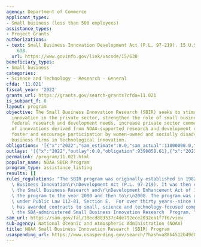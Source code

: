 ```yaml
---
agency: Department of Commerce
applicant_types:
- Small business (less than 500 employees)
assistance_types:
- Project Grants
authorizations:
- text: Small Business Innovation Development Act (P.L. 97-219). 15 U.S.C. &sect;
    638.
  url: https://www.govinfo.gov/link/uscode/15/638
beneficiary_types:
- Small business
categories:
- Science and Technology - Research - General
cfda: '11.021'
fiscal_year: '2022'
grants_url: https://grants.gov/search-grants?cfda=11.021
is_subpart_f: 0
layout: program
objective: The Small Business Innovation Research (SBIR) seeks to stimulate technological
  innovation in the private sector, strengthen the role of small businesses in meeting
  federal research and development needs, increase private sector commercialization
  of innovations derived from NOAA-supported research and development efforts, and
  foster and encourage participation by women-owned and socially disadvantaged small
  business firms in technological innovation.
obligations: '[{"x":"2022","sam_estimate":0.0,"sam_actual":11000000.0,"usa_spending_actual":9442182.0},{"x":"2023","sam_estimate":15000000.0,"sam_actual":0.0,"usa_spending_actual":15973799.97},{"x":"2024","sam_estimate":17000000.0,"sam_actual":0.0,"usa_spending_actual":13739992.0}]'
outlays: '[{"x":"2022","outlay":0.0,"obligation":9398058.61},{"x":"2023","outlay":0.0,"obligation":16212895.0},{"x":"2024","outlay":0.0,"obligation":13739992.0}]'
permalink: /program/11.021.html
popular_name: NOAA SBIR Program
program_type: assistance_listing
results: []
rules_regulations: "The SBIR program was originally established in 1982 by the Small\
  \ Business Innovation\r\nDevelopment Act (P.L. 97-219). It was then expanded by\
  \ the Small Business Research and\r\nDevelopment Enhancement Act of 1992, extending\
  \ the program to the year 2000 and then to\r\n2008. The program was reauthorized\
  \ under Public Law 112-81, Section E.  For over thirty years--since FY 1985--NOAA\
  \ has awarded contracts to small, science and technology-focused companies under\
  \ the SBA-administered Small Business Innovation Research  Program. "
sam_url: https://sam.gov/fal/18ecd883537c4de792ece2032ea1f7f6/view
sub-agency: National Oceanic and Atmospheric Administration (NOAA)
title: NOAA Small Business Innovation Research (SBIR) Program
usaspending_url: https://www.usaspending.gov/search/?hash=a88b4512b49d08f3a568353b3f17d8b5
---
```

